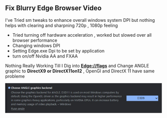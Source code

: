 ## Fix Blurry Edge Browser Video
I've Tried sm tweaks to enhance overall windows system DPI but nothing helps with clearing and sharpning 720p , 1080p feeling 

 - Tried turning off hardware acceleration , worked but slowed over all browser performance
 - Changing windows DPI
 - Setting Edge.exe Dpi to be set by application
 - turn on/off Nvidia AA and FXAA
 
Nothing Really Working Till I Dig into **[Edge://flags](Edge://flags)** and Change ANGLE graphic to **DirectX9 or DirectX11on12** , OpenGl and DirectX 11 have same probleme

![descriptive image](https://github.com/iiMahfoudh/BlurryEdgeFix/blob/main/thefix.jpg)
